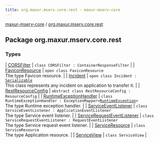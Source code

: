 ```yaml
---
title: org.maxur.mserv.core.rest - maxur-mserv-core
---
```


[maxur-mserv-core](../index.html) / [org.maxur.mserv.core.rest](.)

## Package org.maxur.mserv.core.rest

### Types

| [CORSFilter](-c-o-r-s-filter/index.html) | `class CORSFilter : ContainerResponseFilter` |
| [FaviconResource](-favicon-resource/index.html) | `open class FaviconResource`<br>The type Favicon resource. |
| [Incident](-incident/index.html) | `open class Incident : `[`Serializable`](http://docs.oracle.com/javase/8/docs/api/java/io/Serializable.html)<br>This class represents any incident on application to transfer it. |
| [RestResourceConfig](-rest-resource-config/index.html) | `abstract class RestResourceConfig : ResourceConfig` |
| [RuntimeExceptionHandler](-runtime-exception-handler/index.html) | `class RuntimeExceptionHandler : ExceptionMapper<`[`RuntimeException`](https://kotlinlang.org/api/latest/jvm/stdlib/kotlin/-runtime-exception/index.html)`>`<br>The type Runtime exception handler. |
| [ServiceEventListener](-service-event-listener/index.html) | `class ServiceEventListener : ApplicationEventListener`<br>The type Service event listener. |
| [ServiceRequestEventListener](-service-request-event-listener/index.html) | `class ServiceRequestEventListener : RequestEventListener`<br>The type Service request event listener. |
| [ServiceResource](-service-resource/index.html) | `class ServiceResource`<br>The type Application resource. |
| [ServiceView](-service-view/index.html) | `class ServiceView` |

